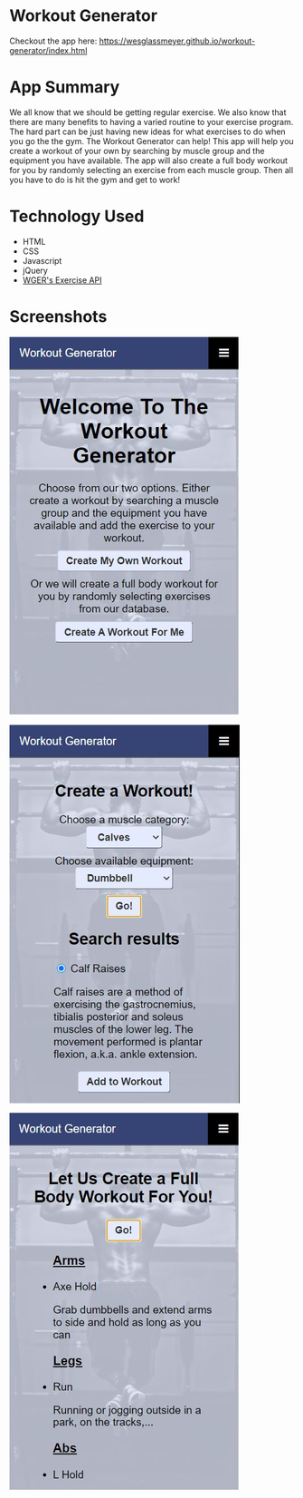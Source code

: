 # Workout Generator

Checkout the app here: https://wesglassmeyer.github.io/workout-generator/index.html

# App Summary
We all know that we should be getting regular exercise. We also know that there are many benefits to having a varied routine to your exercise program. The hard part can be just having new ideas for what exercises to do when you go the the gym. The Workout Generator can help! This app will help you create a workout of your own by searching by muscle group and the equipment you have available. The app will also create a full body workout for you by randomly selecting an exercise from each muscle group. Then all you have to do is hit the gym and get to work!   

# Technology Used
- HTML
- CSS
- Javascript
- jQuery
- [WGER's Exercise API](https://wger.de/en/software/api)

# Screenshots

![Landing page](screenshots/Homepage.JPG)


![Create your own workout](screenshots/Createpage.JPG)


![Random workout](screenshots/Randompage.JPG)
